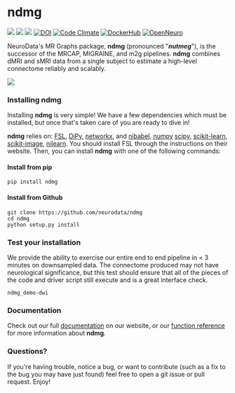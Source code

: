 # ndmg

[![](https://img.shields.io/pypi/v/ndmg.svg)](https://pypi.python.org/pypi/ndmg)
![](https://travis-ci.org/neurodata/ndmg.svg?branch=master)
![](https://img.shields.io/badge/pep8-0E-green.svg?style=flat)
[![DOI](https://zenodo.org/badge/doi/10.5281/zenodo.60206.svg)](http://dx.doi.org/10.5281/zenodo.60206)
[![Code Climate](https://codeclimate.com/github/neurodata/ndmg/badges/gpa.svg)](https://codeclimate.com/github/neurodata/ndmg)
[![DockerHub](https://img.shields.io/docker/pulls/bids/ndmg.svg)](https://hub.docker.com/r/bids/ndmg)
[![OpenNeuro](http://bids.neuroimaging.io/openneuro_badge.svg)](https://openneuro.org)

NeuroData's MR Graphs package, **ndmg** (pronounced "***nutmeg***"), is the successor of the MRCAP, MIGRAINE, and m2g pipelines. **ndmg** combines dMRI and sMRI data from a single subject to estimate a high-level connectome reliably and scalably.

![](./docs/nutmeg.png)


### Installing ndmg
Installing **ndmg** is very simple! We have a few dependencies which must be installed, but once that's taken care of you are ready to dive in!

**ndmg** relies on: [FSL](http://fsl.fmrib.ox.ac.uk/fsl/fslwiki/FslInstallation), [DiPy](http://nipy.org/dipy/), [networkx](https://networkx.github.io/), and [nibabel](http://nipy.org/nibabel/), [numpy](http://www.numpy.org/) [scipy](http://www.scipy.org/), [scikit-learn](http://scikit-learn.org/stable/), [scikit-image](http://scikit-image.org/), [nilearn](http://nilearn.github.io/). You should install FSL through the instructions on their website. Then, you can install **ndmg** with one of the following commands:

#### Install from pip

    pip install ndmg

#### Install from Github

    git clone https://github.com/neurodata/ndmg
    cd ndmg
    python setup.py install

### Test your installation

We provide the ability to exercise our entire end to end pipeline in < 3 minutes on downsampled data.  The connectome produced may not have neurological significance, but this test should ensure that all of the pieces of the code and driver script still execute and is a great interface check.

    ndmg_demo-dwi

### Documentation

Check out our full [documentation](http://docs.neurodata.io/nddocs/mrgraphs/) on our website, or our [function reference](http://docs.neurodata.io/ndmg/) for more information about **ndmg**.

### Questions?
If you're having trouble, notice a bug, or want to contribute (such as a fix to the bug you may have just found) feel free to open a git issue or pull request. Enjoy!
